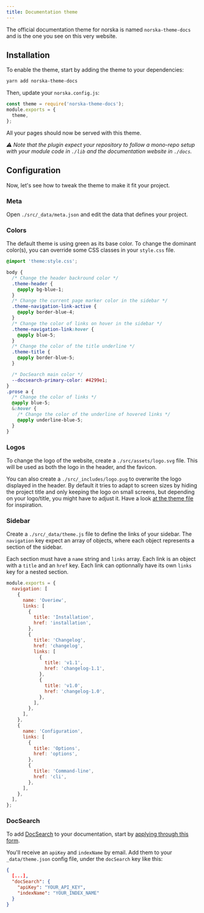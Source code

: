 ```yaml
---
title: Documentation theme
---
```


The official documentation theme for norska is named `norska-theme-docs` and is
the one you see on this very website.

## Installation

To enable the theme, start by adding the theme to your dependencies:

```sh
yarn add norska-theme-docs
```

Then, update your `norska.config.js`:

```js
const theme = require('norska-theme-docs');
module.exports = {
  theme,
};
```

All your pages should now be served with this theme.

_⚠ Note that the plugin expect your repository to follow a mono-repo setup with
your module code in `./lib` and the documentation website in `./docs`._

## Configuration

Now, let's see how to tweak the theme to make it fit your project.

### Meta

Open `./src/_data/meta.json` and edit the data that defines your project.

### Colors

The default theme is using green as its base color. To change the dominant
color(s), you can override some CSS classes in your `style.css` file.

```scss
@import 'theme:style.css';

body {
  /* Change the header backround color */
  .theme-header {
    @apply bg-blue-1;
  }
  /* Change the current page marker color in the sidebar */
  .theme-navigation-link-active {
    @apply border-blue-4;
  }
  /* Change the color of links on hover in the sidebar */
  .theme-navigation-link:hover {
    @apply blue-5;
  }
  /* Change the color of the title underline */
  .theme-title {
    @apply border-blue-5;
  }

  /* DocSearch main color */
  --docsearch-primary-color: #4299e1;
}
.prose a {
  /* Change the color of links */
  @apply blue-5;
  &:hover {
    /* Change the color of the underline of hovered links */
    @apply underline-blue-5;
  }
}
```

### Logos

To change the logo of the website, create a `./src/assets/logo.svg` file. This
will be used as both the logo in the header, and the favicon.

You can also create a `./src/_includes/logo.pug` to overwrite the logo displayed
in the header. By default it tries to adapt to screen sizes by hiding the
project title and only keeping the logo on small screens, but depending on your
logo/title, you might have to adjust it. Have a look [at the theme file][1] for
inspiration.

### Sidebar

Create a `./src/_data/theme.js` file to define the links of your sidebar. The
`navigation` key expect an array of objects, where each object represents
a section of the sidebar.

Each section must have a `name` string and `links` array. Each link is an object
with a `title` and an `href` key. Each link can optionnally have its own `links`
key for a nested section.

```js
module.exports = {
  navigation: [
    {
      name: 'Overiew',
      links: [
        {
          title: 'Installation',
          href: 'installation',
        },
        {
          title: 'Changelog',
          href: 'changelog',
          links: [
            {
              title: 'v1.1',
              href: 'changelog-1.1',
            },
            {
              title: 'v1.0',
              href: 'changelog-1.0',
            },
          ],
        },
      ],
    },
    {
      name: 'Configuration',
      links: [
        {
          title: 'Options',
          href: 'options',
        },
        {
          title: 'Command-line',
          href: 'cli',
        },
      ],
    },
  ],
};
```

### DocSearch

To add [DocSearch][2] to your documentation, start
by [applying through this form][3].

You'll receive an `apiKey` and `indexName` by email. Add them to your
`_data/theme.json` config file, under the `docSearch` key like this:

```json
{
  [...],
  "docSearch": {
    "apiKey": "YOUR_API_KEY",
    "indexName": "YOUR_INDEX_NAME"
  }
}
```

[1]: https://github.com/pixelastic/norska-theme-docs/blob/master/src/_includes/logo.pug
[2]: https://docsearch.algolia.com/
[3]: https://docsearch.algolia.com/apply/
